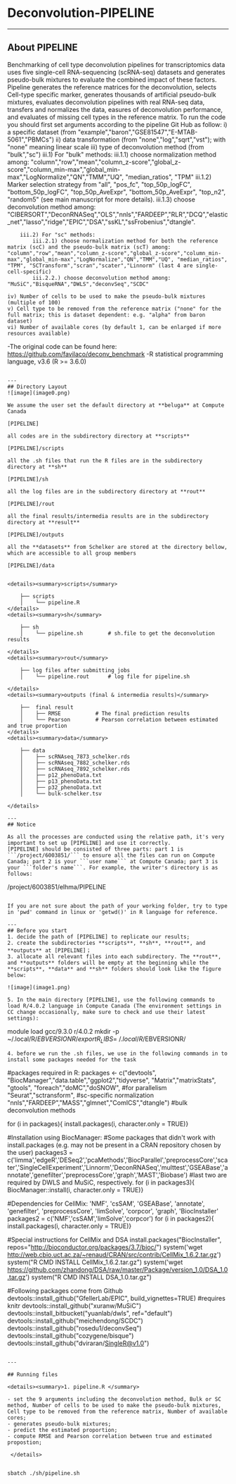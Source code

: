 # Deconvolution-PIPELINE
---

## About PIPELINE
Benchmarking of cell type deconvolution pipelines for transcriptomics data uses five single-cell RNA-sequencing (scRNA-seq) datasets and generates pseudo-bulk mixtures to evaluate the combined impact of these factors. Pipeline generates the reference matrices for the deconvolution, selects Cell-type specific marker, generates thousands of artificial pseudo-bulk mixtures, evaluates deconvolution pipelines with real RNA-seq data, transfers and normalizes the data, easures of deconvolution performance, and evaluates of missing cell types in the reference matrix. To run the code you should first set arguments according to the pipeline Git Hub as follow:
i) a specific dataset (from "example","baron","GSE81547","E-MTAB-5061","PBMCs")
	ii) data transformation (from "none","log","sqrt","vst"); with "none" meaning linear scale
	iii) type of deconvolution method (from "bulk","sc")
		iii.1) For "bulk" methods:
			iii.1.1) choose normalization method among: "column","row","mean","column_z-score","global_z-score","column_min-max","global_min-max","LogNormalize","QN","TMM","UQ", "median_ratios", "TPM"
			iii.1.2) Marker selection strategy from "all", "pos_fc", "top_50p_logFC", "bottom_50p_logFC", "top_50p_AveExpr", "bottom_50p_AveExpr", "top_n2", "random5" (see main manuscript for more details).
			iii.1.3) choose deconvolution method among: "CIBERSORT","DeconRNASeq","OLS","nnls","FARDEEP","RLR","DCQ","elastic_net","lasso","ridge","EPIC","DSA","ssKL","ssFrobenius","dtangle".

		iii.2) For "sc" methods:
			iii.2.1) choose normalization method for both the reference matrix (scC) and the pseudo-bulk matrix (scT) among: "column","row","mean","column_z-score","global_z-score","column_min-max","global_min-max","LogNormalize","QN","TMM","UQ", "median_ratios", "TPM", "SCTransform","scran","scater","Linnorm" (last 4 are single-cell-specific)
			iii.2.2.) choose deconvolution method among: "MuSiC","BisqueRNA","DWLS","deconvSeq","SCDC"

	iv) Number of cells to be used to make the pseudo-bulk mixtures (multiple of 100)
	v) Cell type to be removed from the reference matrix ("none" for the full matrix; this is dataset dependent: e.g. "alpha" from baron dataset)
	vi) Number of available cores (by default 1, can be enlarged if more resources available)

-The original code can be found here: https://github.com/favilaco/deconv_benchmark
-R statistical programming language, v3.6 (R >= 3.6.0)

~~~

---
## Directory Layout
![image](image0.png)

We assume the user set the default directory at **beluga** at Compute Canada
~~~
    [PIPELINE]  
~~~
all codes are in the subdirectory directory at **scripts** 
~~~
    [PIPELINE]/scripts  
~~~
all the .sh files that run the R files are in the subdirectory directory at **sh** 
~~~
    [PIPELINE]/sh  
~~~
all the log files are in the subdirectory directory at **rout** 
~~~
    [PIPELINE]/rout  
~~~
all the final results/intermedia results are in the subdirectory directory at **result** 
~~~
    [PIPELINE]/outputs  
~~~
all the **datasets** from Schelker are stored at the directory bellow, which are accessible to all group members
~~~
    [PIPELINE]/data  
~~~

<details><summary>scripts</summary>

    ├── scripts  	
    │ 	 └── pipeline.R			 				
</details>
<details><summary>sh</summary>

    ├── sh	
    │ 	 └── pipeline.sh		# sh.file to get the deconvolution results				
	
</details>
<details><summary>rout</summary>

    ├── log files after submitting jobs
    │ 	 └── pipeline.rout		# log file for pipeline.sh	

</details>
<details><summary>outputs (final & intermedia results)</summary>

    ├──  final result 
    │ 	 ├── RMSE			# The final prediction results 
    │ 	 └── Pearson		# Pearson correlation between estimated and true proportion
</details>
<details><summary>data</summary>

    ├── data  
    │ 	 ├── scRNAseq_7873_schelker.rds	   
    │ 	 ├── scRNAseq_7882_schelker.rds	
    │ 	 ├── scRNAseq_7892_schelker.rds	
    │ 	 ├── p12_phenoData.txt	   
    │ 	 ├── p13_phenoData.txt	
    │ 	 ├── p32_phenoData.txt	
    │ 	 └── bulk-schelker.tsv 		

</details>

---
## Notice

As all the processes are conducted using the relative path, it's very important to set up [PIPELINE] and use it correctly. 
[PIPELINE] should be consisted of three parts: part 1 is ```/project/6003851/``` to ensure all the files can run on Compute Canada; part 2 is your ```user name``` at Compute Canada; part 3 is your ```folder's name```. For example, the writer's directory is as follows:

~~~
/project/6003851/elhma/PIPELINE
~~~

If you are not sure about the path of your working folder, try to type in 'pwd' command in linux or 'getwd()' in R language for reference. 

---
## Before you start
1. decide the path of [PIPELINE] to replicate our results;
2. create the subdirectories **scripts**, **sh**, **rout**, and **outputs** at [PIPELINE]；
3. allocate all relevant files into each subdirectory. The **rout**, and **outputs** folders will be empty at the beginning while the **scripts**, **data** and **sh** folders should look like the figure below:

![image](image1.png)

5. In the main directory [PIPELINE], use the following commands to load R/4.0.2 language in Compute Canada (The environment settings in CC change occasionally, make sure to check and use their latest settings):
~~~
module load gcc/9.3.0 r/4.0.2
mkdir -p ~/.local/R/$EBVERSIONR/
export R_LIBS=~/.local/R/$EBVERSIONR/
~~~
4. before we run the .sh files, we use in the following commands in to install some packages needed for the task
~~~
#packages required in R:
packages <- c("devtools", "BiocManager","data.table","ggplot2","tidyverse",
			  "Matrix","matrixStats",
			  "gtools",
			  "foreach","doMC","doSNOW", #for parallelism
			  "Seurat","sctransform", #sc-specific normalization
			  "nnls","FARDEEP","MASS","glmnet","ComICS","dtangle") #bulk deconvolution methods

for (i in packages){ install.packages(i, character.only = TRUE)}

#Installation using BiocManager:
#Some packages that didn't work with install.packages (e.g. may not be present in a CRAN repository chosen by the user)
packages3 = c('limma','edgeR','DESeq2','pcaMethods','BiocParallel','preprocessCore','scater','SingleCellExperiment','Linnorm','DeconRNASeq','multtest','GSEABase','annotate','genefilter','preprocessCore','graph','MAST','Biobase') #last two are required by DWLS and MuSiC, respectively.
for (i in packages3){ BiocManager::install(i, character.only = TRUE)}

#Dependencies for CellMix: 'NMF', 'csSAM', 'GSEABase', 'annotate', 'genefilter', 'preprocessCore', 'limSolve', 'corpcor', 'graph', 'BiocInstaller'
packages2 = c('NMF','csSAM','limSolve','corpcor')
for (i in packages2){ install.packages(i, character.only = TRUE)}

#Special instructions for CellMix and DSA
install.packages("BiocInstaller", repos="http://bioconductor.org/packages/3.7/bioc/")
system('wget http://web.cbio.uct.ac.za/~renaud/CRAN/src/contrib/CellMix_1.6.2.tar.gz')
system("R CMD INSTALL CellMix_1.6.2.tar.gz")
system('wget https://github.com/zhandong/DSA/raw/master/Package/version_1.0/DSA_1.0.tar.gz')
system("R CMD INSTALL DSA_1.0.tar.gz")

#Following packages come from Github
devtools::install_github("GfellerLab/EPIC", build_vignettes=TRUE) #requires knitr
devtools::install_github("xuranw/MuSiC") 
devtools::install_bitbucket("yuanlab/dwls", ref="default")
devtools::install_github("meichendong/SCDC")
devtools::install_github("rosedu1/deconvSeq")
devtools::install_github("cozygene/bisque")
devtools::install_github("dviraran/SingleR@v1.0")
~~~

---

## Running files 

<details><summary>1. pipeline.R </summary>

- set the 9 arguments including the deconvolution method, Bulk or SC method, Number of cells to be used to make the pseudo-bulk mixtures, Cell type to be removed from the reference matrix, Number of available cores;
- generates pseudo-bulk mixtures;
- predict the estimated proportion;
- compute RMSE and Pearson correlation between true and estimated propostion;

 </details>
 
 ~~~
    sbatch ./sh/pipeline.sh
~~~





